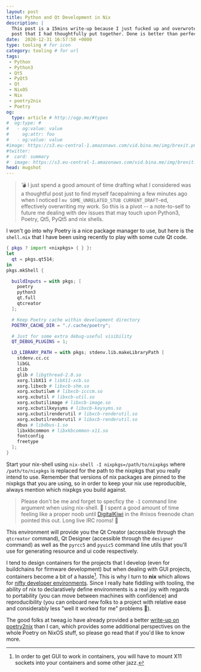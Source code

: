 ```yaml
---
layout: post
title: Python and Qt Development in Nix
description: |
  This post is a 15mins write-up because I just fucked up and overwrote a draft
  post that I had thoughtfully put together. Done is better than perfect.
date:  2020-12-31 16:57:50 +0000
type: tooling # for icon
category: tooling # for url
tags:
 - Python
 - Python3
 - Qt5
 - PyQt5
 - Qt
 - NixOS
 - Nix
 - poetry2nix
 - Poetry
og:
  type: article # http://ogp.me/#types
#  og:type: # 
#   - og:value: value
#     og:attr: foo
#   - og:value: value
#image: https://s3.eu-central-1.amazonaws.com/vid.bina.me/img/brexit.png
#twitter:
#  card: summary
#  image: https://s3.eu-central-1.amazonaws.com/vid.bina.me/img/brexit.png
head: mugshot
---
```


> :bomb: I just spend a good amount of time drafting what I considered was a
> thoughtful post just to find myself facepalming a few minutes ago when I
> noticed I `mv SOME_UNRELATED_STUB CURRENT_DRAFT`-ed, effectively overwriting
> my work. So this is a pivot -- a note-to-self to future me dealing with dev
> issues that may touch upon Python3, Poetry, Qt5, PyQt5 and nix shells.

I won't go into why Poetry is a nice package manager to use, but here is the
`shell.nix` that I have been using recently to play with some cute Qt code.

```nix
{ pkgs ? import <nixpkgs> { } }:
let
  qt = pkgs.qt514;
in
pkgs.mkShell {

  buildInputs = with pkgs; [
    poetry
    python3
    qt.full
    qtcreator
  ];

  # Keep Poetry cache within development directory
  POETRY_CACHE_DIR = "./.cache/poetry";

  # Just for some extra debug-useful visibility
  QT_DEBUG_PLUGINS = 1;

  LD_LIBRARY_PATH = with pkgs; stdenv.lib.makeLibraryPath [
    stdenv.cc.cc
    libGL
    zlib
    glib # libgthread-2.0.so
    xorg.libX11 # libX11-xcb.so
    xorg.libxcb # libxcb-shm.so
    xorg.xcbutilwm # libxcb-icccm.so
    xorg.xcbutil # libxcb-util.so
    xorg.xcbutilimage # libxcb-image.so
    xorg.xcbutilkeysyms # libxcb-keysyms.so
    xorg.xcbutilrenderutil # libxcb-renderutil.so
    xorg.xcbutilrenderutil # libxcb-renderutil.so
    dbus # libdbus-1.so
    libxkbcommon # libxkbcommon-x11.so
    fontconfig
    freetype
  ];
}
```

Start your nix-shell using `nix-shell -I nixpkgs=/path/to/nixpkgs` where
`/path/to/nixpkgs` is replaced for the path to the nixpkgs that you really
intend to use. Remember that versions of nix packages are pinned to the nixpkgs
that you are using, so in order to keep your nix use reproducible, always
mention which nixpkgs you build against.

> Please don't be me and forget to specficy the `-I` command line argument when
> using nix-shell. :facepalm: I spent a good amount of time feeling like a
> proper noob until [DigitalKiwi][kiwi] in the #nixos freenode chan pointed
> this out. Long live IRC rooms! :bow:

This environment will provide you the Qt Creator (accessible through the
`qtcreator` command), Qt Designer (accessible through the `designer` command)
as well as the `pyrcc5` and `pyuic5` command line utils that you'll use for
generating resource and ui code respectively.

I tend to design containers for the projects that I develop (even for
buildchains for firmware development) but when dealing with GUI projects,
containers become a bit of a hassle[^hassle]. This is why I turn to **nix**
which allows for [nifty developer environments][adhocdev]. Since I really hate
fiddling with tooling, the ability of nix to declaratively define environments
is a real joy with regards to portability (you can move between machines with
confidence) and reproducibility (you can onboard new folks to a project with
relative ease and considerably less "well it worked for me" problems :shrug:).

[^hassle]: In order to get GUI to work in containers, you will have to mount
  X11 sockets into your containers and some other jazz.

The good folks at tweag.io have already provided a better [write-up on
poetry2nix][tweag] than I can, which provides some additional perspectives on
the whole Poetry on NixOS stuff, so please go read that if you'd like to know
more.

[tweag]: https://www.tweag.io/blog/2020-08-12-poetry2nix/
[adhocdev]: https://nixos.org/guides/ad-hoc-developer-environments.html
[kiwi]: https://mostlyabsurd.github.io/about/
